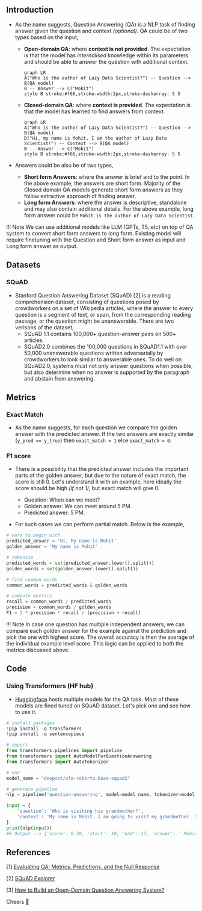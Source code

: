 ## Introduction

- As the name suggests, Question Answering (QA) is a NLP task of finding answer given the question and context *(optional)*. QA could be of two types based on the input, 
  - **Open-domain QA**: where **context is not provided**. The expectation is that the model has *internalised* knowledge within its parameters and should be able to answer the question with additional context.

    ``` mermaid
    graph LR
    A("Who is the author of Lazy Data Scientist?") -- Question --> B(QA model)
    B -- Answer --> C("Mohit")
    style B stroke:#f66,stroke-width:2px,stroke-dasharray: 5 5
    ```

  - **Closed-domain QA**: where **context is provided**. The expectation is that the model has learned to find answers from context.

    ``` mermaid
    graph LR
    A("Who is the author of Lazy Data Scientist?") -- Question --> B(QA model)
    D("Hi, my name is Mohit. I am the author of Lazy Data Scientist!") -- Context --> B(QA model)
    B -- Answer --> C("Mohit")
    style B stroke:#f66,stroke-width:2px,stroke-dasharray: 5 5
    ```

- Answers could be also be of two types, 
  - **Short form Answers**: where the answer is brief and to the point. In the above example, the answers are short form. Majority of the Closed domain QA models generate short form answers as they follow extractive approach of finding answer.
  - **Long form Answers**: where the answer is descriptive, standalone and may also contain additional details. For the above example, long form answer could be `Mohit is the author of Lazy Data Scientist`. 

!!! Note
    We can use additional models like LLM (GPTs, T5, etc) on top of QA system to convert short form answers to long form. Existing model will require finetuning with the Question and Short form answer as input and Long form answer as output.

  
## Datasets

### SQuAD

- Stanford Question Answering Dataset (SQuAD) [2] is a reading comprehension dataset, consisting of questions posed by crowdworkers on a set of Wikipedia articles, where the answer to every question is a segment of text, or span, from the corresponding reading passage, or the question might be unanswerable. There are two verisons of the dataset, 
  - SQuAD 1.1 contains 100,000+ question-answer pairs on 500+ articles.
  - SQuAD2.0 combines the 100,000 questions in SQuAD1.1 with over 50,000 unanswerable questions written adversarially by crowdworkers to look similar to answerable ones. To do well on SQuAD2.0, systems must not only answer questions when possible, but also determine when no answer is supported by the paragraph and abstain from answering.

## Metrics

### Exact Match

- As the name suggests, for each question we compare the golden answer with the predicted answer. If the two answers are exactly similar (`y_pred == y_true`) then `exact_match = 1` else `exact_match = 0`.

### F1 score

- There is a possibility that the predicted answer includes the important parts of the golden answer, but due to the nature of exact match, the score is still 0. Let's understand it with an example, here ideally the score should be high *(if not 1)*, but exact match will give 0.
  - Question: When can we meet?
  - Golden answer: We can meet around 5 PM.
  - Predicted answer: 5 PM.
  
- For such cases we can perform partial match. Below is the example, 
``` python linenums="1"
# vars to begin with
predicted_answer = 'Hi, My name is Mohit'
golden_answer = 'My name is Mohit'

# tokenize
predicted_words = set(predicted_answer.lower().split())
golden_words = set(golden_answer.lower().split())

# find common words
common_words = predicted_words & golden_words

# compute metrics
recall = common_words / predicted_words
precision = common_words / golden_words
F1 = 2 * precision * recall / (precision + recall)
```

!!! Note
    In case one question has multiple independent answers, we can compare each golden answer for the example against the prediction and pick the one with highest score. The overall accuracy is then the average of the individual example level score. This logic can be applied to both the metrics discussed above.


## Code

### Using Transformers (HF hub)

- [Huggingface](https://huggingface.co/models?pipeline_tag=question-answering&sort=downloads) hosts multiple models for the QA task. Most of these models are fined tuned on SQuAD dataset. Let's pick one and see how to use it.

``` python linenums="1"
# install packages 
!pip install -q transformers
!pip install -q sentencepiece

# import
from transformers.pipelines import pipeline
from transformers import AutoModelForQuestionAnswering
from transformers import AutoTokenizer

# var
model_name = "deepset/xlm-roberta-base-squad2"

# generate pipeline
nlp = pipeline('question-answering', model=model_name, tokenizer=model_name)

input = {
    'question': 'Who is visiting his grandmother?',
    'context': 'My name is Mohit. I am going to visit my grandmother. She is old.'
}
print(nlp(input))
## Output --> {'score': 0.30, 'start': 10, 'end': 17, 'answer': ' Mohit.'}
```

## References

[1] [Evaluating QA: Metrics, Predictions, and the Null Response](https://qa.fastforwardlabs.com/no%20answer/null%20threshold/bert/distilbert/exact%20match/f1/robust%20predictions/2020/06/09/Evaluating_BERT_on_SQuAD.html)

[2] [SQuAD Explorer](https://rajpurkar.github.io/SQuAD-explorer/)

[3] [How to Build an Open-Domain Question Answering System?](https://lilianweng.github.io/posts/2020-10-29-odqa/)

Cheers :wave: